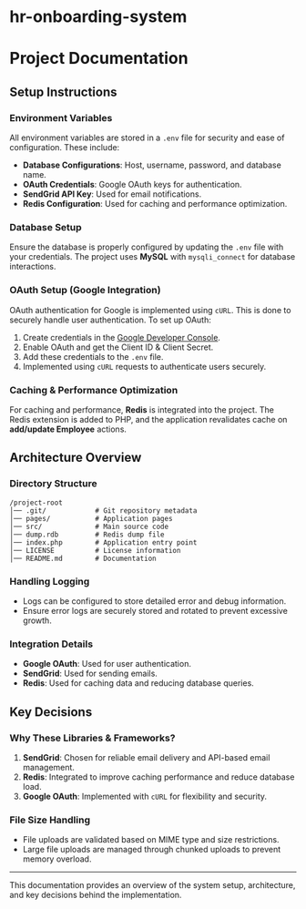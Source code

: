 # hr-onboarding-system

# Project Documentation

## Setup Instructions

### Environment Variables

All environment variables are stored in a `.env` file for security and ease of configuration. These include:

- **Database Configurations**: Host, username, password, and database name.
- **OAuth Credentials**: Google OAuth keys for authentication.
- **SendGrid API Key**: Used for email notifications.
- **Redis Configuration**: Used for caching and performance optimization.

### Database Setup

Ensure the database is properly configured by updating the `.env` file with your credentials. The project uses **MySQL** with `mysqli_connect` for database interactions.

### OAuth Setup (Google Integration)

OAuth authentication for Google is implemented using `cURL`. This is done to securely handle user authentication. To set up OAuth:

1. Create credentials in the [Google Developer Console](https://console.cloud.google.com/).
2. Enable OAuth and get the Client ID & Client Secret.
3. Add these credentials to the `.env` file.
4. Implemented using `cURL` requests to authenticate users securely.

### Caching & Performance Optimization

For caching and performance, **Redis** is integrated into the project. The Redis extension is added to PHP, and the application revalidates cache on **add/update Employee** actions.

## Architecture Overview

### Directory Structure

```
/project-root
│── .git/            # Git repository metadata
│── pages/           # Application pages
│── src/             # Main source code
│── dump.rdb         # Redis dump file
│── index.php        # Application entry point
│── LICENSE          # License information
│── README.md        # Documentation
```

### Handling Logging

- Logs can be configured to store detailed error and debug information.
- Ensure error logs are securely stored and rotated to prevent excessive growth.

### Integration Details

- **Google OAuth**: Used for user authentication.
- **SendGrid**: Used for sending emails.
- **Redis**: Used for caching data and reducing database queries.

## Key Decisions

### Why These Libraries & Frameworks?

1. **SendGrid**: Chosen for reliable email delivery and API-based email management.
2. **Redis**: Integrated to improve caching performance and reduce database load.
3. **Google OAuth**: Implemented with `cURL` for flexibility and security.

### File Size Handling

- File uploads are validated based on MIME type and size restrictions.
- Large file uploads are managed through chunked uploads to prevent memory overload.

---

This documentation provides an overview of the system setup, architecture, and key decisions behind the implementation.
